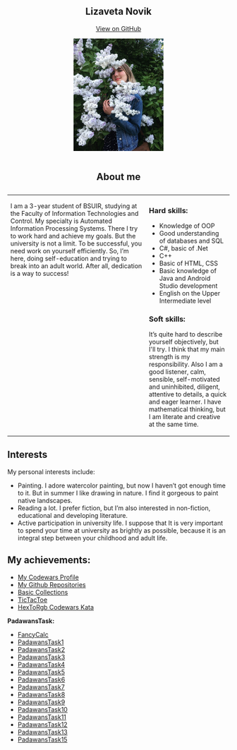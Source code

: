 <html lang="en-US">
	  <body>
	<section class="page-header" align = "center">
      <h1 class="project-name" align = "center"><strong>Lizaveta Novik</strong></h1>
       <p align = "center"> <a href="https://github.com/lizanovik/lizanovik.github.io" class="btn">View on GitHub</a></p>
		<p align = "center"><img src="photo.JPG" height="255" ></p>
		</section>
 <section class="main-content">
<table width="100%" cellspacing="0" cellpadding="5">
	<caption> <h1 id="about-me">About me</h1> </caption>
   <tr> 
    <td width="300" valign = "top">
<p> I am a 3-year student of BSUIR, studying at the Faculty of Information Technologies and Control.
My specialty is Automated Information Processing Systems. 
There I try to work hard and achieve my goals. 
But the university is not a limit. 
To be successful, you need work on yourself efficiently. 
So, I’m here, doing self-education and trying to break into an adult world.
 After all, dedication is a way to success! </p>
</td>
    <td valign="top">
	<h3><strong> Hard skills: </strong></h3>
	<ul>
		<li>Knowledge of OOP</li>
		<li>Good understanding of databases and SQL</li>
		<li>C#, basic of .Net</li>
		<li>C++</li>
		<li>Basic of HTML, CSS</li>
		<li>Basic knowledge of Java and Android Studio development</li>
		<li>English on the Upper Intermediate level</li>
	</ul>
	<h3><strong> Soft skills: </strong></h3>
		<p>It’s quite hard to describe yourself objectively, but I'll try. 
		I think that my main strength is my responsibility. 
		Also I am a good listener, calm, sensible, self-motivated and uninhibited, diligent, attentive to details, a quick and eager learner. 
		I have mathematical thinking, but I am literate and creative at the same time.</p>
</td>
   </tr>
</table>
	<h2><strong>Interests</strong></h2>
<p>My personal interests include:</p>
	<ul>
		<li>Painting. I adore watercolor painting, but now I haven’t got enough time to it.
		 But in summer I like drawing in nature. I find it gorgeous to paint native landscapes.</li>
		<li>Reading a lot. I prefer fiction, but I’m also interested in non-fiction, educational and developing literature.</li>
		<li>Active participation in university life. I suppose that It is very important to spend your time at university as brightly as possible, 
		because it is an integral step between your childhood and adult life.</li>
	</ul>
	<h2><strong>My achievements: </strong></h2>
	 <ul>
		<li> <a href="https://www.codewars.com/users/liza_novik" class="btn">My Codewars Profile</a></li>
		<li><a href="https://github.com/lizanovik?tab=repositories" class="btn">My Github Repositories</a></li>
		 <li><a href="https://github.com/lizanovik/Top20FibonacciSequence" class="btn">Basic Collections</a></li>
		 <li><a href="https://github.com/lizanovik/TicTacToe" class="btn">TicTacToe</a></li>
		 <li><a href="https://github.com/lizanovik/HexToRgb" class="btn">HexToRgb Codewars Kata</a></li>
	</ul>
	 <p><strong>PadawansTask: </strong></p>
	 <ul>
		<li> <a href="https://github.com/lizanovik/FancyCalc" class="btn">FancyCalc</a></li>
		<li> <a href="https://github.com/lizanovik/padawanstask1" class="btn">PadawansTask1</a></li>
		<li> <a href="https://github.com/lizanovik/padawanstask2" class="btn">PadawansTask2</a></li>
		<li> <a href="https://github.com/lizanovik/padawanstask3" class="btn">PadawansTask3</a></li>
		<li> <a href="https://github.com/lizanovik/padawanstask4" class="btn">PadawansTask4</a></li>
		<li> <a href="https://github.com/lizanovik/padawanstask5" class="btn">PadawansTask5</a></li>
		<li> <a href="https://github.com/lizanovik/padawanstask6" class="btn">PadawansTask6</a></li>
		<li> <a href="https://github.com/lizanovik/padawanstask7" class="btn">PadawansTask7</a></li>
		<li> <a href="https://github.com/lizanovik/padawanstask8" class="btn">PadawansTask8</a></li>
		<li> <a href="https://github.com/lizanovik/padawanstask9" class="btn">PadawansTask9</a></li>
		<li> <a href="https://github.com/lizanovik/padawanstask10" class="btn">PadawansTask10</a></li>
		<li> <a href="https://github.com/lizanovik/padawanstask11" class="btn">PadawansTask11</a></li>
		<li> <a href="https://github.com/lizanovik/padawanstask12" class="btn">PadawansTask12</a></li>
		<li> <a href="https://github.com/lizanovik/padawanstask13" class="btn">PadawansTask13</a></li>
		<li> <a href="https://github.com/lizanovik/padawanstask15" class="btn">PadawansTask15</a></li>
	</ul>
</section>
</body>
</html>
